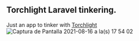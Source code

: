 ## Torchlight Laravel tinkering.
Just an app to tinker with [Torchlight](https://torchlight.dev/)
![Captura de Pantalla 2021-08-16 a la(s) 17 54 02](https://user-images.githubusercontent.com/29908764/129639008-46d180fd-4fdc-47b4-ab2c-8566096a82a6.png)

